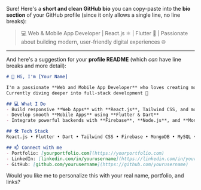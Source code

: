 Sure! Here's a **short and clean GitHub bio** you can copy-paste into the **bio section** of your GitHub profile (since it only allows a single line, no line breaks):

> 💻 Web & Mobile App Developer | React.js ⚛️ | Flutter 📱 | Passionate about building modern, user-friendly digital experiences 🌐

---

And here's a suggestion for your **profile README** (which *can* have line breaks and more detail):

```markdown
# 👋 Hi, I'm [Your Name]

I'm a passionate **Web and Mobile App Developer** who loves creating modern, user-friendly applications.  
Currently diving deeper into full-stack development 🚀

## 💻 What I Do
- Build responsive **Web Apps** with **React.js**, Tailwind CSS, and modern UI libraries
- Develop smooth **Mobile Apps** using **Flutter & Dart**
- Integrate powerful backends with **Firebase**, **Node.js**, and **MongoDB**

## 🛠️ Tech Stack
React.js • Flutter • Dart • Tailwind CSS • Firebase • MongoDB • MySQL • Git • Postman

## 📫 Connect with me
- Portfolio: [yourportfolio.com](https://yourportfolio.com)
- LinkedIn: [linkedin.com/in/yourusername](https://linkedin.com/in/yourusername)
- GitHub: [github.com/yourusername](https://github.com/yourusername)
```

Would you like me to personalize this with your real name, portfolio, and links?
